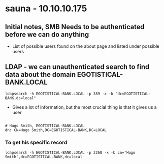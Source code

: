 # sauna - 10.10.10.175
## Initial notes, SMB Needs to be authenticated before we can do anything
- List of possible users found on the about page and listed under possible users

## LDAP - we can unauthenticated search to find data about the domain EGOTISTICAL-BANK.LOCAL
```
ldapsearch -h EGOTISTICAL-BANK.LOCAL -p 389 -x -b "dc=EGOTISTICAL-BANK,dc=local"
```
- Gives a lot of information, but the most crucial thing is that it gives us a user
```

# Hugo Smith, EGOTISTICAL-BANK.LOCAL
dn: CN=Hugo Smith,DC=EGOTISTICAL-BANK,DC=LOCAL

```

### To get his specific record
```
ldapsearch -h EGOTISTICAL-BANK.LOCAL -p 3268 -x -b cn='Hugo Smith',dc=EGOTISTICAL-BANK,dc=local

```
